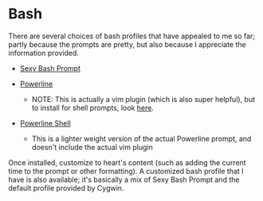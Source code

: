 Bash
====
There are several choices of bash profiles that have appealed to me so far; partly
because the prompts are pretty, but also because I appreciate the information provided.

- [Sexy Bash Prompt](https://github.com/twolfson/sexy-bash-prompt)

- [Powerline](https://github.com/powerline/powerline)
	- NOTE: This is actually a vim plugin (which is also super helpful),
	but to install for shell prompts, look [here](http://powerline.readthedocs.io/en/master/usage/shell-prompts.html).

- [Powerline Shell](https://github.com/banga/powerline-shell)
	- This is a lighter weight version of the actual Powerline prompt, and doesn't
	include the actual vim plugin

Once installed, customize to heart's content (such as adding the current time to the prompt or other formatting). A customized bash profile that I have is also available; it's basically a mix of Sexy Bash Prompt and the default profile provided by Cygwin.